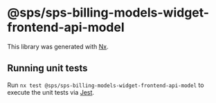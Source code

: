 # @sps/sps-billing-models-widget-frontend-api-model

This library was generated with [Nx](https://nx.dev).

## Running unit tests

Run `nx test @sps/sps-billing-models-widget-frontend-api-model` to execute the unit tests via [Jest](https://jestjs.io).
